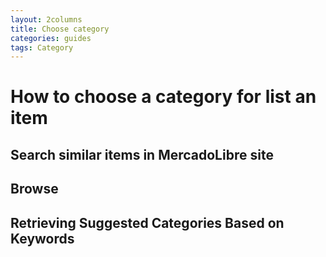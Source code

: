 ```yaml
---
layout: 2columns
title: Choose category
categories: guides
tags: Category
---
```



# How to choose a category for list an item


## Search similar items in MercadoLibre site

## Browse 

## Retrieving Suggested Categories Based on Keywords

